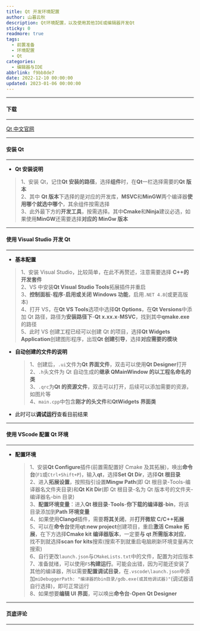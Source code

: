 ```yaml
---
title: Qt 开发环境配置
author: 山暮云秋
description: Qt环境配置，以及使用其他IDE或编辑器开发Qt
sticky: 0
readmore: true
tags:
  - 前置准备
  - 环境配置
  - Qt
categories:
  - 编辑器与IDE
abbrlink: f9bb8de7
date: 2022-12-10 00:00:00
updated: 2023-01-06 00:00:00
---
```


---

#### **下载**

---

[Qt 中文官网](https://www.qt.io/zh-cn/)

---

#### **安装 Qt**

---

- **Qt 安装说明**

> 1、安装 Qt，记住**Qt 安装的路径**，选择**组件**时，在**Qt**一栏选择需要的**Qt 版本**  
> 2、其中 **Qt 版本**下选择的是对应的开发库，**MSVC**和**MinGW**两个编译器**使用哪个就选中哪个**，其余组件按需选择  
> 3、此外最下方的**开发工具**，按需选择。其中**Cmake**和**Ninja**建议必选，如果使用**MinGW**还需要选择**对应的 MinGw 版本**

<!-- more -->

---

#### **使用 Visual Studio 开发 Qt**

---

- **基本配置**

> 1、安装 Visual Studio，比较简单，在此不再赘述，注意需要选择 **C++的开发套件**  
> 2、VS 中安装**Qt Visual Studio Tools**拓展插件并重启  
> 3、**控制面板**-**程序**-**启用或关闭 Windows 功能**，启用`.NET 4.8`(或更高版本)  
> 4、打开 VS，在**Qt VS Tools**选项中选择**Qt Options**，在**Qt Versions**中添加 Qt 路径，路径为**安装路径下**-**Qt x.xx.x**-**MSVC**，找到其中**qmake.exe**的路径  
> 5、此时 VS 创建工程已经可以创建 Qt 的项目，选择**Qt Widgets Application**创建图形程序，出现**Qt 创建引导**，选择**对应需要的模块**

- **自动创建的文件的说明**

  > 1、创建后，`.ui`文件为**Qt 界面文件**，双击可以使用**Qt Designer**打开  
  > 2、`.h`头文件为 Qt 自动生成的**继承 QMainWindow 的以工程名命名的类**  
  > 3、`.qrc`为**Qt 的资源文件**，双击可以打开，后续可以添加需要的资源，如图片等  
  > 4、`main.cpp`中包含**刚才的头文件**和**QtWidgets 界面类**

- 此时可以**调试运行**查看目前结果

---

#### **使用 VScode 配置 Qt 环境**

---

- **配置环境**

  > 1、安装**Qt Configure**插件(前置需配置好 Cmake 及其拓展)，唤出**命令台**(`F1`或`Ctrl+Shift+P`)，输入**qt**，选择**Set Qt Dir**，选择**Qt 根目录**  
  > 2、进入**拓展设置**，按照指引设置**Mingw Path**(即 Qt 根目录-Tools-编译器名文件夹目录)和**Qt Kit Dir**(即 Qt 根目录-名为 Qt 版本号的文件夹-编译器名-bin 目录)  
  > 3、**配置环境变量**：进入**Qt 根目录**-**Tools**-**你下载的编译器**-**bin**，将该目录添加到**Path 环境变量**  
  > 4、如果使用**Clangd**插件，需要**将其关闭**，并**打开微软 C/C++拓展**  
  > 5、可以在**命令台**使用**qt:new project**创建项目，重启**激活 Cmake 拓展**，在下方选择**Cmake kit 编译器版本**，一定要**与 qt 所需版本对应**，找不到就选择**scan for kits**搜索(搜索不到就重启电脑刷新环境变量再次搜索)  
  > 6、自行更改`launch.json`与`CMakeLists.txt`中的文件，配置为对应版本  
  > 7、准备就绪，可以使用`F5`**构建运行**。可能会出错，因为可能还安装了其他的编译器，所以需要**配置调试目录**，在`.vscode\launch.json`中添加`miDebuggerPath: "编译器的bin目录/gdb.exe(或其他调试器)"`(调试器请自行选择)，即可正常运行  
  > 8、如果想要**编辑 UI 界面**，可以唤出**命令台**-**Open Qt Designer**

---

#### **页底评论**

---
